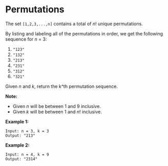 # Permutations

The set `[1,2,3,...,n]` contains a total of _n_! unique permutations.

By listing and labeling all of the permutations in order, we get the following sequence for _n_ = 3:

1. `"123"`
2. `"132"`
3. `"213"`
4. `"231"`
5. `"312"`
6. `"321"`

Given _n_ and _k_, return the k^th permutation sequence.

__Note:__

- Given _n_ will be between 1 and 9 inclusive.
- Given _k_ will be between 1 and _n_! inclusive.

__Example 1:__

```pseudo
Input: n = 3, k = 3
Output: "213"
```

__Example 2:__

```pseudo
Input: n = 4, k = 9
Output: "2314"
```